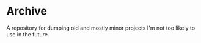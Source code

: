 # Archive
A repository for dumping old and mostly minor projects I'm not too likely to use in the future.
